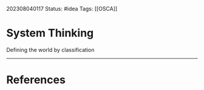202308040117
Status: #idea
Tags: [[OSCA]] 
# System Thinking

Defining the world by classification

---
# References